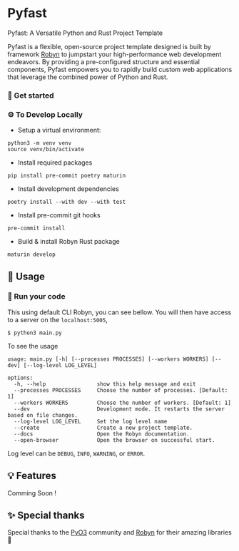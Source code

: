 
# Pyfast

Pyfast: A Versatile Python and Rust Project Template

Pyfast is a flexible, open-source project template designed is built by framework [Robyn](https://github.com/sparckles/Robyn/) to jumpstart your high-performance web development endeavors. By providing a pre-configured structure and essential components, Pyfast empowers you to rapidly build custom web applications that leverage the combined power of Python and Rust.


### 🏁 Get started

### ⚙️ To Develop Locally

- Setup a virtual environment:
```
python3 -m venv venv
source venv/bin/activate
```
- Install required packages

```
pip install pre-commit poetry maturin
```
- Install development dependencies
```
poetry install --with dev --with test
```
- Install pre-commit git hooks
```
pre-commit install
```
- Build & install Robyn Rust package
```
maturin develop
```

## 🤔 Usage

### 🏃 Run your code

This using default CLI Robyn, you can see bellow. You will then have access to a server on the `localhost:5005`,
```
$ python3 main.py
```

To see the usage

```
usage: main.py [-h] [--processes PROCESSES] [--workers WORKERS] [--dev] [--log-level LOG_LEVEL]

options:
  -h, --help                show this help message and exit
  --processes PROCESSES     Choose the number of processes. [Default: 1]
  --workers WORKERS         Choose the number of workers. [Default: 1]
  --dev                     Development mode. It restarts the server based on file changes.
  --log-level LOG_LEVEL     Set the log level name
  --create                  Create a new project template.
  --docs                    Open the Robyn documentation.
  --open-browser            Open the browser on successful start.
```

Log level can be `DEBUG`, `INFO`, `WARNING`, or `ERROR`.


## 💡 Features

Comming Soon !


## ✨ Special thanks

Special thanks to the [PyO3](https://pyo3.rs/v0.13.2/) community and [Robyn](https://github.com/sparckles/Robyn) for their amazing libraries 💖
